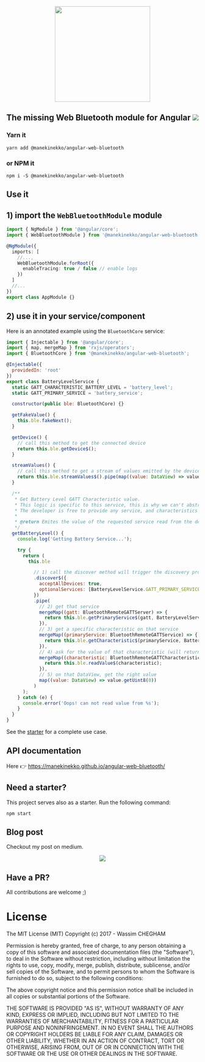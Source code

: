 <div align="center">
  <img src="https://cloud.githubusercontent.com/assets/1699357/21510721/556f650c-cc97-11e6-8a69-ddd67eeeebb8.png" width="250" />
</div>
<h2 align="center">The missing Web Bluetooth module for Angular <a href="https://circleci.com/gh/manekinekko/angular-web-bluetooth/tree/master"><img src="https://circleci.com/gh/manekinekko/angular-web-bluetooth.svg?style=svg"></a></h2>

### Yarn it

`yarn add @manekinekko/angular-web-bluetooth`

### or NPM it

`npm i -S @manekinekko/angular-web-bluetooth`

## Use it

## 1) import the `WebBluetoothModule` module

```typescript
import { NgModule } from '@angular/core';
import { WebBluetoothModule } from '@manekinekko/angular-web-bluetooth';

@NgModule({
  imports: [
    //...,
    WebBluetoothModule.forRoot({
      enableTracing: true / false // enable logs
    })
  ]
  //...
})
export class AppModule {}
```

## 2) use it in your service/component

Here is an annotated example using the `BluetoothCore` service:

```javascript
import { Injectable } from '@angular/core';
import { map, mergeMap } from 'rxjs/operators';
import { BluetoothCore } from '@manekinekko/angular-web-bluetooth';

@Injectable({
  providedIn: 'root'
})
export class BatteryLevelService {
  static GATT_CHARACTERISTIC_BATTERY_LEVEL = 'battery_level';
  static GATT_PRIMARY_SERVICE = 'battery_service';

  constructor(public ble: BluetoothCore) {}

  getFakeValue() {
    this.ble.fakeNext();
  }

  getDevice() {
    // call this method to get the connected device
    return this.ble.getDevice$();
  }

  streamValues() {
    // call this method to get a stream of values emitted by the device
    return this.ble.streamValues$().pipe(map((value: DataView) => value.getUint8(0)));
  }

  /**
   * Get Battery Level GATT Characteristic value.
   * This logic is specific to this service, this is why we can't abstract it elsewhere.
   * The developer is free to provide any service, and characteristics she wants.
   *
   * @return Emites the value of the requested service read from the device
   */
  getBatteryLevel() {
    console.log('Getting Battery Service...');

    try {
      return (
        this.ble

          // 1) call the discover method will trigger the discovery process (by the browser)
          .discover$({
            acceptAllDevices: true,
            optionalServices: [BatteryLevelService.GATT_PRIMARY_SERVICE]
          })
          .pipe(
            // 2) get that service
            mergeMap((gatt: BluetoothRemoteGATTServer) => {
              return this.ble.getPrimaryService$(gatt, BatteryLevelService.GATT_PRIMARY_SERVICE);
            }),
            // 3) get a specific characteristic on that service
            mergeMap((primaryService: BluetoothRemoteGATTService) => {
              return this.ble.getCharacteristic$(primaryService, BatteryLevelService.GATT_CHARACTERISTIC_BATTERY_LEVEL);
            }),
            // 4) ask for the value of that characteristic (will return a DataView)
            mergeMap((characteristic: BluetoothRemoteGATTCharacteristic) => {
              return this.ble.readValue$(characteristic);
            }),
            // 5) on that DataView, get the right value
            map((value: DataView) => value.getUint8(0))
          )
      );
    } catch (e) {
      console.error('Oops! can not read value from %s');
    }
  }
}
```

See the [starter](https://github.com/manekinekko/angular-web-bluetooth-starter/tree/master/src/app) for a complete use case.

## API documentation

Here 👉 https://manekinekko.github.io/angular-web-bluetooth/

## Need a starter?

This project serves also as a starter. Run the following command:

`npm start`

## Blog post

Checkout my post on medium.

<p align="center">
  <a href="https://medium.com/google-developer-experts/the-web-bluetooth-module-for-angular-9336c9535d04#.f6dp9z163">
    <img src="https://cloud.githubusercontent.com/assets/1699357/21696708/7e33cca4-d38f-11e6-8a03-6833b88e82fa.png" >
  </a>
</p>

## Have a PR?

All contributions are welcome ;)

# License

The MIT License (MIT) Copyright (c) 2017 - Wassim CHEGHAM

Permission is hereby granted, free of charge, to any person obtaining a copy of this software and associated documentation files (the "Software"), to deal in the Software without restriction, including without limitation the rights to use, copy, modify, merge, publish, distribute, sublicense, and/or sell copies of the Software, and to permit persons to whom the Software is furnished to do so, subject to the following conditions:

The above copyright notice and this permission notice shall be included in all copies or substantial portions of the Software.

THE SOFTWARE IS PROVIDED "AS IS", WITHOUT WARRANTY OF ANY KIND, EXPRESS OR IMPLIED, INCLUDING BUT NOT LIMITED TO THE WARRANTIES OF MERCHANTABILITY, FITNESS FOR A PARTICULAR PURPOSE AND NONINFRINGEMENT. IN NO EVENT SHALL THE AUTHORS OR COPYRIGHT HOLDERS BE LIABLE FOR ANY CLAIM, DAMAGES OR OTHER LIABILITY, WHETHER IN AN ACTION OF CONTRACT, TORT OR OTHERWISE, ARISING FROM, OUT OF OR IN CONNECTION WITH THE SOFTWARE OR THE USE OR OTHER DEALINGS IN THE SOFTWARE.
